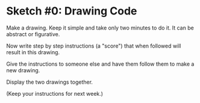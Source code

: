 # Sketch #0: Drawing Code

Make a drawing. Keep it simple and take only two minutes to do it. It can be abstract or figurative.

Now write step by step instructions (a "score") that when followed will result in this drawing.

Give the instructions to someone else and have them follow them to make a new drawing. 

Display the two drawings together.

(Keep your instructions for next week.)

